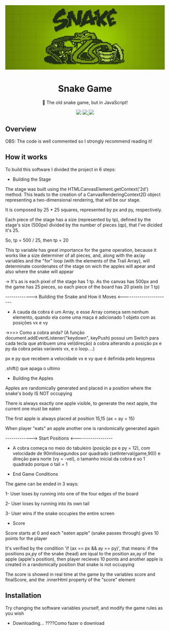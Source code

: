 <img src="./snake-banner.jpg">

<h1 align="center">Snake Game</h1>

<p align="center">🐍 The old snake game, but in JavaScript!</p>

<p align="center">
<a hred="">
<img src="https://img.shields.io/static/v1?label=version&message=v1.0&color=rgb(107,200,105)&style=flat&logo=none">
</a>

<a href="">
<img src="https://img.shields.io/static/v1?label=license&message=MIT&color=rgb(107,200,105)&style=flat&logo=none">
</a>

<a href="">
<img src="https://img.shields.io/static/v1?label=status&message=ready&color=rgb(107,200,105)&style=flat&logo=none">
</a>
</p>


## Overview
OBS: The code is well commented so I strongly recommend reading it!

## How it works
To build this software I divided the project in 6 steps:

- Building the Stage

The stage was built using the HTMLCanvasElement.getContext('2d') method. This leads to the creation of a CanvasRenderingContext2D object representing a two-dimensional rendering, that will be our stage.

It is composed by 25 * 25 squares, represented by px and py, respectively.

Each piece of the stage has a size (represented by tp), defined by the stage's size (500px) divided by the number of pieces (qp), that I've dicided it's 25.

So, tp = 500 / 25, then tp = 20

This tp variable has great importance for the game operation, because it works like a size determiner of all pieces, and, along with the ax/ay variables and the "for" loop (with the elements of the Trail Array), will determinate coordenates of the stage on wich the apples will apear and also where the snake will appear

-> It's as is each pixel of the stage has 1 tp. As the canvas has 500px and the game has 25 pieces, so each piece of the board has 20 pixels (or 1 tp)



-------------> Building the Snake and How it Moves <-----------------------
- A cauda da cobra é um Array, e esse Array começa sem nenhum elemento, quando ela come uma maça é adicionado 1 objeto com as posições vx e vy

->>>> Como a cobra anda? (A função document.addEventListener("keydown", keyPush) possui um Switch para cada tecla que atribuem uma vel(direção) à cobra alterando a posição px e py da cobra pelas variaveis vx, e o loop....)

px e py que recebem a velocidade vx e vy que é definida pelo keypress

.shift() que apaga o ultimo



- Building the Apples

Apples are randomically generated and placed in a position where the snake's body IS NOT occupying

There is always exactly one apple visible, to generate the next apple, the current one must be eaten 

The first apple is always placed at position 15,15 (ax = ay = 15)

When player "eats" an apple another one is randomically generated again




-------------> Start Positions <------------------
- A cobra começa no meio do tabuleiro (posição px e py = 12), com velocidade de 90milissegundos por quadrado (setInterval(game,90))
e direção para norte (vy = -vel), o tamanho inicial da cobra é so 1 quadrado porque o tail = 1



- End Game Conditions

The game can be ended in 3 ways:

1- User loses by running into one of the four edges of the board

2- User loses by running into its own tail

3- User wins if the snake occupies the entire screen

- Score

Score starts at 0 and each "eaten apple" (snake passes through) gives 10 points for the player

It's verified by the condition 'if (ax == px && ay == py)', that means: if the positions px,py of the snake (head)
are iqual to the position ax,ay of the apple (apple's position), then player recieves 10 points and another apple is created in a randomically position that snake is not occupying 

The score is showed in real time at the game by the variables score and finalScore, and the .innerHtml property of the "score" element

## Installation
Try changing the software variables yourself, and modify the game rules as you wish

- Downloading...
????Como fazer o download
